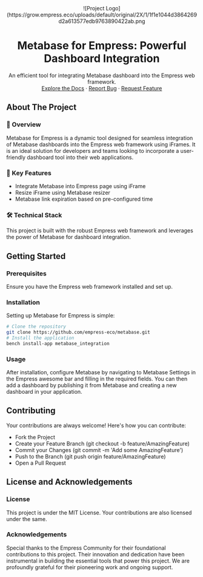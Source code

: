 <div align="center">
![Project Logo](https://grow.empress.eco/uploads/default/original/2X/1/1f1e1044d3864269d2a613577edb9763890422ab.png
<h1 align="center">Metabase for Empress: Powerful Dashboard Integration</h1>
<p align="center">
An efficient tool for integrating Metabase dashboard into the Empress web framework.
<br />
<a href="https://github.com/empress-eco/metabase">Explore the Docs</a>
·
<a href="https://github.com/empress-eco/metabase/issues">Report Bug</a>
·
<a href="https://github.com/empress-eco/metabase/issues">Request Feature</a>
</p>
</div>

## About The Project

### 📖 Overview
Metabase for Empress is a dynamic tool designed for seamless integration of Metabase dashboards into the Empress web framework using iFrames. It is an ideal solution for developers and teams looking to incorporate a user-friendly dashboard tool into their web applications.

### 🌟 Key Features
- Integrate Metabase into Empress page using iFrame
- Resize iFrame using Metabase resizer
- Metabase link expiration based on pre-configured time

### 🛠 Technical Stack
This project is built with the robust Empress web framework and leverages the power of Metabase for dashboard integration.

## Getting Started

### Prerequisites
Ensure you have the Empress web framework installed and set up.

### Installation
Setting up Metabase for Empress is simple:

```sh
# Clone the repository
git clone https://github.com/empress-eco/metabase.git
# Install the application
bench install-app metabase_integration
```

### Usage
After installation, configure Metabase by navigating to Metabase Settings in the Empress awesome bar and filling in the required fields. You can then add a dashboard by publishing it from Metabase and creating a new dashboard in your application.

## Contributing
Your contributions are always welcome! Here's how you can contribute:

- Fork the Project
- Create your Feature Branch (git checkout -b feature/AmazingFeature)
- Commit your Changes (git commit -m 'Add some AmazingFeature')
- Push to the Branch (git push origin feature/AmazingFeature)
- Open a Pull Request

## License and Acknowledgements

### License
This project is under the MIT License. Your contributions are also licensed under the same.

### Acknowledgements
Special thanks to the Empress Community for their foundational contributions to this project. Their innovation and dedication have been instrumental in building the essential tools that power this project. We are profoundly grateful for their pioneering work and ongoing support.